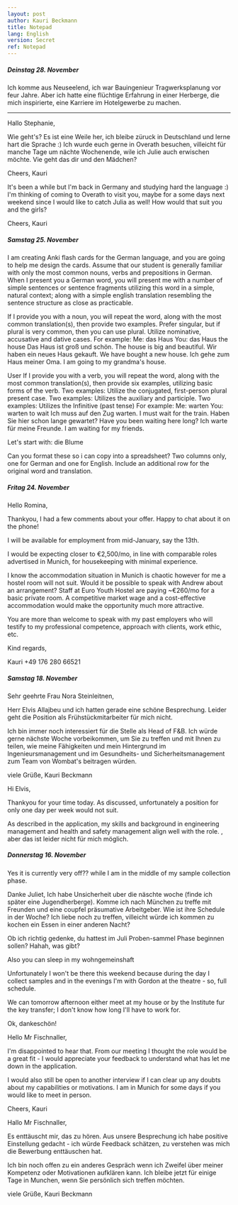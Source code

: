 ```yaml
---
layout: post
author: Kauri Beckmann
title: Notepad
lang: English
version: Secret
ref: Notepad
---
```




##### Deinstag 28. November

Ich komme aus Neuseelend, ich war Bauingenieur Tragwerksplanung vor feur Jahre.
Aber ich hatte eine flüchtige Erfahrung in einer Herberge, die mich inspirierte, eine Karriere im Hotelgewerbe zu machen.

__________________

Hallo Stephanie,

Wie geht's? Es ist eine Weile her, ich bleibe züruck in Deutschland und lerne hart die Sprache :)
Ich wurde euch gerne in Overath besuchen, villeicht für manche Tage um nächte Wochenende, wile ich Julie auch erwischen möchte. Vie geht das dir und den Mädchen?

Cheers,
Kauri

It's been a while but I'm back in Germany and studying hard the language :) I'm thinking of coming to Overath to visit you, maybe for a some days next weekend since I would like to catch Julia as well! How would that suit you and the girls?



Cheers,
Kauri

##### Samstag 25. November

I am creating Anki flash cards for the German language, and you are going to help me design the cards. Assume that our student is generally familiar with only the most common nouns, verbs and prepositions in German. When I present you a German word, you will present me with a number of simple sentences or sentence fragments utilizing this word in a simple, natural context; along with a simple english translation resembling the sentence structure as close as practicable.

If I provide you with a noun, you will repeat the word, along with the most common translation(s), then provide two examples. Prefer singular, but if plural is very common, then you can use plural. Utilize nominative, accusative and dative cases. For example: 
Me: das Haus
You: das Haus
the house
Das Haus ist groß und schön.
The house is big and beautiful.
Wir haben ein neues Haus gekauft.
We have bought a new house.
Ich gehe zum Haus meiner Oma.
I am going to my grandma's house.

User
If I provide you with a verb, you will repeat the word, along with the most common translation(s), then provide six examples, utilizing basic forms of the verb.
Two examples: Utilize the conjugated, first-person plural present case.
Two examples: Utilizes the auxiliary and participle.
Two examples: Utilizes the Infinitive (past tense)
For example:
Me: warten
You: warten
to wait
Ich muss auf den Zug warten.
I must wait for the train.
Haben Sie hier schon lange gewartet?
Have you been waiting here long?
Ich warte für meine Freunde.
I am waiting for my friends.

Let's start with:
die Blume

Can you format these so i can copy into a spreadsheet? Two columns only, one for German and one for English. Include an additional row for the original word and translation.





##### Fritag 24. November

Hello Romina,

Thankyou, I had a few comments about your offer. Happy to chat about it on the phone!

I will be available for employment from mid-January, say the 13th.

I would be expecting closer to €2,500/mo, in line with comparable roles advertised in Munich, for housekeeping with minimal experience.

I know the accommodation situation in Munich is chaotic however for me a hostel room will not suit. Would it be possible to speak with Andrew about an arrangement? Staff at Euro Youth Hostel are paying ~€260/mo for a basic private room. A competitive market wage and a cost-effective accommodation would make the opportunity much more attractive.

You are more than welcome to speak with my past employers who will testify to my professional competence, approach with clients, work ethic, etc.

Kind regards,

Kauri
+49 176 280 66521

##### Samstag 18. November

Sehr geehrte Frau Nora Steinleitnen,

Herr Elvis Allajbeu und ich hatten gerade eine schöne Besprechung. Leider geht die Position als Frühstückmitarbeiter für mich nicht.

Ich bin immer noch interessiert für die Stelle als Head of F&B. Ich würde gerne nächste Woche vorbeikommen, um Sie zu treffen und mit Ihnen zu teilen, wie meine Fähigkeiten und mein Hintergrund im Ingenieursmanagement und im Gesundheits- und Sicherheitsmanagement zum Team von Wombat's beitragen würden.

viele Grüße,
Kauri Beckmann

Hi Elvis,

Thankyou for your time today. As discussed, unfortunately a position for only one day per week would not suit. 

As described in the application, my skills and background in engineering management and health and safety management align well with the role.
, aber das ist leider nicht für mich möglich. 

##### Donnerstag 16. November

Yes it is currently very off?? while I am in the middle of my sample collection phase.

Danke Juliet, Ich habe Unsicherheit uber die näschte woche (finde ich später eine Jugendherberge). Komme ich nach München zu treffe mit Freunden und eine coupfel präsumative Arbeitgeber. Wie ist ihre Schedule in der Woche? Ich liebe noch zu treffen, villeicht würde ich kommen zu kochen ein Essen in einer anderen Nacht?

Ob ich richtig gedenke, du hattest im Juli Proben-sammel Phase beginnen sollen? Hahah, was gibt?


Also you can sleep in my wohngemeinshaft

Unfortunately I won't be there this weekend because during the day I collect samples and in the evenings I'm with Gordon at the theatre - so, full schedule.

We can tomorrow afternoon either meet at my house or by the Institute fur the key transfer; I don't know how long I'll have to work for.

Ok, dankeschön! 


Hello Mr Fischnaller,

I'm disappointed to hear that. From our meeting I thought the role would be a great fit - I would appreciate your feedback to understand what has let me down in the application.

I would also still be open to another interview if I can clear up any doubts about my capabilities or motivations. I am in Munich for some days if you would like to meet in person.

Cheers,
Kauri


Hallo Mr Fischnaller,

Es enttäuscht mir, das zu hören. Aus unsere Besprechung ich habe positive Einstellung gedacht - ich würde Feedback schätzen, zu verstehen was mich die Bewerbung enttäuschen hat.

Ich bin noch offen zu ein anderes Gespräch wenn ich Zweifel über meiner Kompetenz oder Motivationen aufklären kann. Ich bleibe jetzt für einige Tage in Munchen, wenn Sie persönlich sich treffen möchten.

viele Grüße,
Kauri Beckmann

